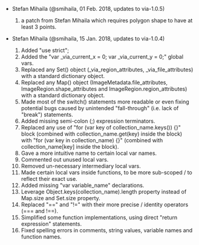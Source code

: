 * Stefan Mihaila (@smihaila, 01 Feb. 2018, updates to via-1.0.5)
  01. a patch from Stefan Mihaila which requires polygon shape to have at least 3 points.

* Stefan Mihaila (@smihaila, 15 Jan. 2018, updates to via-1.0.4)
  01. Added "use strict";
  02. Added the "var _via_current_x = 0; var _via_current_y = 0;" global vars.
  03. Replaced any Set() object (_via_region_attributes, _via_file_attributes) with a standard dictionary object.
  04. Replaced any Map() object (ImageMetadata.file_attributes, ImageRegion.shape_attributes and ImageRegion.region_attributes) with a standard dictionary object.
  05. Made most of the switch() statements more readable or even fixing potential bugs caused by unintended "fall-through" (i.e. lack of "break") statements.
  06. Added missing semi-colon (;) expression terminators.
  07. Replaced any use of "for (var key of collection_name.keys()) {}" block (combined with collection_name.get(key) inside the block) with "for (var key in collection_name) {}" (combined with collection_name[key] inside the block).
  08. Gave a more intuitive name to certain local var names.
  09. Commented out unused local vars.
  10. Removed un-necessary intermediary local vars.
  11. Made certain local vars inside functions, to be more sub-scoped / to reflect their exact use.
  12. Added missing "var variable_name" declarations.
  13. Leverage Object.keys(collection_name).length property instead of Map.size and Set.size property.
  14. Replaced "==" and "!=" with their more precise / identity operators (=== and !==).
  15. Simplified some function implementations, using direct "return expression" statements.
  16. Fixed spelling errors in comments, string values, variable names and function names.
 
